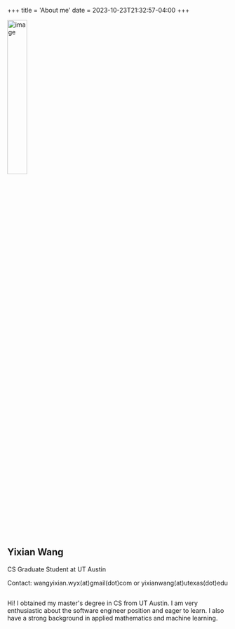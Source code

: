 +++
title = 'About me'
date = 2023-10-23T21:32:57-04:00
+++

<img src="/images/photo.jpeg" alt="image" width="30%" height="auto" style="float: center">

## Yixian Wang
CS Graduate Student at UT Austin

Contact: wangyixian.wyx(at)gmail(dot)com or yixianwang(at)utexas(dot)edu

## 
Hi! I obtained my master's degree in CS from UT Austin. I am very enthusiastic about the software engineer position and eager to learn. I also have a strong background in applied mathematics and machine learning. 
